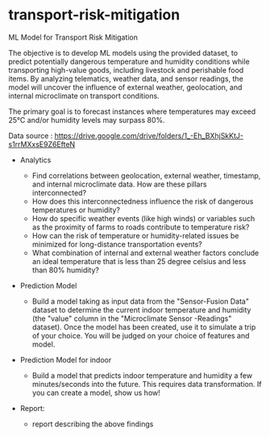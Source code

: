 # transport-risk-mitigation
ML Model for Transport Risk Mitigation  

The objective is to develop ML models using the provided dataset, to predict potentially dangerous temperature and humidity conditions while transporting high-value goods, including livestock and perishable food items. By analyzing telematics, weather data, and sensor readings, the model will uncover the influence of external weather, geolocation, and internal microclimate on transport conditions.  

The primary goal is to forecast instances where temperatures may exceed 25°C and/or humidity levels may surpass 80%.  

Data source : https://drive.google.com/drive/folders/1_-Eh_BXhjSkKtJ-s1rrMXxsE9Z6EfteN  


- Analytics
  - Find correlations between geolocation, external weather, timestamp, and internal microclimate data. How are these pillars interconnected?
  - How does this interconnectedness influence the risk of dangerous temperatures or humidity?
  - How do specific weather events (like high winds) or variables such as the proximity of farms to roads contribute to temperature risk?
  - How can the risk of temperature or humidity-related issues be minimized for long-distance transportation events?
  - What combination of internal and external weather factors conclude an ideal temperature that is less than 25 degree celsius and less than 80% humidity?

- Prediction Model
  - Build a model taking as input data from the "Sensor-Fusion Data" dataset to determine the current indoor temperature and humidity (the "value" column in the "Microclimate Sensor -Readings" dataset). Once the model has been created, use it to simulate a trip of your choice. You will be judged on your choice of features and model.

- Prediction Model for indoor
  - Build a model that predicts indoor temperature and humidity a few minutes/seconds into the future. This requires data transformation. If you can create a model, show us how!

- Report: 
  - report describing the above findings
